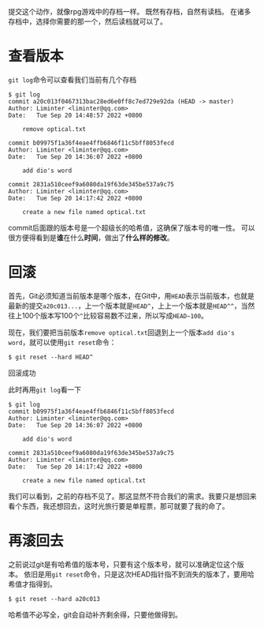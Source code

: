 提交这个动作，就像rpg游戏中的存档一样。
既然有存档，自然有读档。
在诸多存档中，选择你需要的那一个，然后读档就可以了。

# 查看版本
`git log`命令可以查看我们当前有几个存档

```
$ git log
commit a20c013f0467313bac28ed6e0ff8c7ed729e92da (HEAD -> master)
Author: Liminter <liminter@qq.com>
Date:   Tue Sep 20 14:48:57 2022 +0800

    remove optical.txt

commit b09975f1a36f4eae4ffb6846f11c5bff8053fecd
Author: Liminter <liminter@qq.com>
Date:   Tue Sep 20 14:36:07 2022 +0800

    add dio's word

commit 2831a510ceef9a6080da19f63de345be537a9c75
Author: Liminter <liminter@qq.com>
Date:   Tue Sep 20 14:17:42 2022 +0800

    create a new file named optical.txt
```

commit后面跟的版本号是一个超级长的哈希值，这确保了版本号的唯一性。
可以很方便得看到是**谁**在什么**时间**，做出了**什么样的修改**。

# 回滚
首先，Git必须知道当前版本是哪个版本，在Git中，用`HEAD`表示当前版本，也就是最新的提交`a20c013...`，上一个版本就是`HEAD^`，上上一个版本就是`HEAD^^`，当然往上100个版本写100个`^`比较容易数不过来，所以写成`HEAD~100`。

现在，我们要把当前版本`remove optical.txt`回退到上一个版本`add dio's word`，就可以使用`git reset`命令：
```
$ git reset --hard HEAD^
```
回滚成功

此时再用`git log`看一下
```
$ git log
commit b09975f1a36f4eae4ffb6846f11c5bff8053fecd
Author: Liminter <liminter@qq.com>
Date:   Tue Sep 20 14:36:07 2022 +0800

    add dio's word

commit 2831a510ceef9a6080da19f63de345be537a9c75
Author: Liminter <liminter@qq.com>
Date:   Tue Sep 20 14:17:42 2022 +0800

    create a new file named optical.txt
```

我们可以看到，之前的存档不见了。那这显然不符合我们的需求。我要只是想回来看个东西，我还想回去，这时光旅行要是单程票，那可就要了我的命了。

# 再滚回去
之前说过git是有哈希值的版本号，只要有这个版本号，就可以准确定位这个版本。
依旧是用`git reset`命令，只是这次HEAD指针指不到消失的版本了，要用哈希值才指得到。
```
$ git reset --hard a20c013
```
哈希值不必写全，git会自动补齐剩余得，只要他做得到。